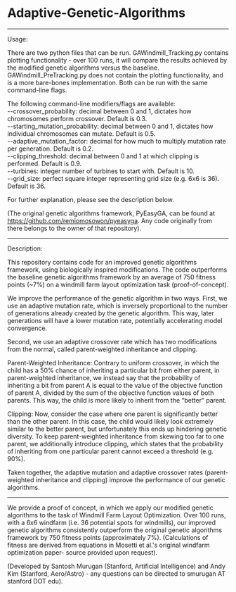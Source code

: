 # Adaptive-Genetic-Algorithms
----------------------------------------------------------------------------------------------------------
Usage: 

There are two python files that can be run. GAWindmill_Tracking.py contains plotting functionality - over 100 runs, it will compare the results achieved by the modified genetic algorithms versus the baseline. GAWindmill_PreTracking.py does not contain the plotting functionality, and is a more bare-bones implementation. Both can be run with the same command-line flags.

The following command-line modifiers/flags are available:  <br />
--crossover_probability: decimal between 0 and 1, dictates how chromosomes perform crossover. Default is 0.3. <br />
--starting_mutation_probability: decimal between 0 and 1, dictates how individual chromosomes can mutate. Default is 0.5. <br />
--adaptive_mutation_factor: decimal for how much to multiply mutation rate per generation. Default is 0.2. <br />
--clipping_threshold: decimal between 0 and 1 at which clipping is performed. Default is 0.9. <br />
--turbines: integer number of turbines to start with. Default is 10. <br />
--grid_size: perfect square integer representing grid size (e.g. 6x6 is 36). Default is 36. <br />

For further explanation, please see the description below.

(The original genetic algorithms framework, PyEasyGA, can be found at https://github.com/remiomosowon/pyeasyga. Any code originally from there belongs to the owner of that repository).

----------------------------------------------------------------------------------------------------------
Description: 

This repository contains code for an improved genetic algorithms framework, using biologically inspired modifications. The code outperforms the baseline genetic algorithms framework by an average of 750 fitness points (~7%) on a windmill farm layout optimization task (proof-of-concept).

We improve the performance of the genetic algorithm in two ways. First, we use an adaptive mutation rate, which is inversely proportional to the number of generations already created by the genetic algorithm. This way, later generations will have a lower mutation rate, potentially accelerating model convergence.  

Second, we use an adaptive crossover rate which has two modifications from the normal, called parent-weighted inheritance and clipping. 

Parent-Weighted Inheritance: Contrary to uniform crossover, in which the child has a 50% chance of inheriting a particular bit from either parent, in parent-weighted inheritance, we instead say that the probability of inheriting a bit from parent A is equal to the value of the objective function of parent A, divided by the sum of the objective function values of both parents. This way, the child is more likely to inherit from the “better” parent. 

Clipping: Now, consider the case where one parent is significantly better than the other parent. In this case, the child would likely look extremely similar to the better parent, but unfortunately this ends up hindering genetic diversity. To keep parent-weighted inheritance from skewing too far to one parent, we additionally introduce clipping, which states that the probability of inheriting from one particular parent cannot exceed a threshold (e.g. 90%).

Taken together, the adaptive mutation and adaptive crossover rates (parent-weighted inheritance and clipping) improve the performance of our genetic algorithms.

----------------------------------------------------------------------------------------------------------

We provide a proof of concept, in which we apply our modified genetic algorithms to the task of Windmill Farm Layout Optimization. Over 100 runs, with a 6x6 windfarm (i.e. 36 potential spots for windmills), our improved genetic algorithms consistently outperform the original genetic algorithms framework by 750 fitness points (approximately 7%). (Calculations of fitness are derived from equations in Mosetti et al.'s original windfarm optimization paper- source provided upon request).

(Developed by Santosh Murugan (Stanford, Artificial Intelligence) and Andy Kim (Stanford, Aero/Astro) - any questions can be directed to smurugan AT stanford DOT edu).
